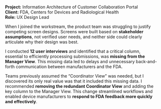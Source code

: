 **Project:** Information Architecture of Customer Collaboration Portal <br>
**Client:** FDA, Centers for Devices and Radiological Health <br>
**Role:** UX Design Lead

When I joined the workstream, the product team was struggling to justify competing screen designs. Screens were built based on **stakeholder assumptions**, not verified user needs, and neither side could clearly articulate why their design was best.

I conducted **12 user interviews** and identified that a critical column, essential to efficiently processing submissions, was **missing from the Manager View**. This missing data led to delays and unnecessary back-and-forth communication between manufacturers and the FDA.

Teams previously assumed the “Coordinator View” was needed, but I discovered its only real value was that it included this missing data. I recommended **removing the redundant Coordinator View** and adding the key column to the Manager View. This change streamlined workflows and enabled device manufacturers to **respond to FDA feedback more quickly and effectively**.
